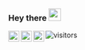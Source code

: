 ### Hey there <img src="https://media.giphy.com/media/hvRJCLFzcasrR4ia7z/giphy.gif" width="25px">
<a href="https://twitter.com/yuvrajdagur12">
  <img align="left" alt="Yuvraj Dagur | Twitter" width="22px" src="https://raw.githubusercontent.com/peterthehan/peterthehan/master/assets/twitter.svg" />
</a>
<a href="https://www.linkedin.com/in/yuvraj-dagur/">
  <img align="left" alt="Yuvraj's LinkedIN" width="22px" src="https://raw.githubusercontent.com/peterthehan/peterthehan/master/assets/linkedin.svg" />
</a>
<a href="https://dev.to/thatfreakcoder/">
  <img align="left" alt="DEV.to | thatfreakcoder" width="22px" src="https://raw.githubusercontent.com/peterthehan/peterthehan/master/assets/dev-dot-to.svg" />
</a>

![visitors](https://visitor-badge.glitch.me/badge?page_id=thatfreakcoder.thatfreakcoder)

<br />
